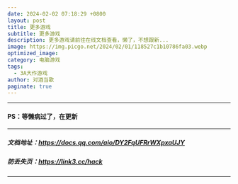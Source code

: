 ```yaml
---
date: 2024-02-02 07:18:29 +0800
layout: post
title: 更多游戏
subtitle: 更多游戏
description: 更多游戏请前往在线文档查看，懒了，不想跟新...
image: https://img.picgo.net/2024/02/01/118527c1b10786fa03.webp
optimized_image:
category: 电脑游戏
tags:
  - 3A大作游戏
author: 对酒当歌
paginate: true
---
```


---

#### PS：等懒病过了，在更新

---

##### 文档地址：<https://docs.qq.com/aio/DY2FqUFRrWXpxaUJY>

##### 防丢失页：<https://link3.cc/hack>

---
